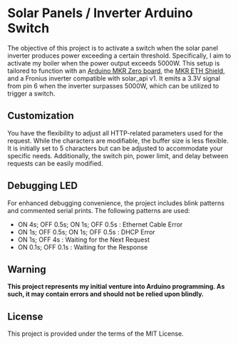 # Solar Panels / Inverter Arduino Switch

The objective of this project is to activate a switch when the solar panel inverter produces power exceeding a certain threshold. Specifically, I aim to activate my boiler when the power output exceeds 5000W. This setup is tailored to function with an [Arduino MKR Zero board](https://docs.arduino.cc/hardware/mkr-zero/), the [MKR ETH Shield](https://docs.arduino.cc/hardware/mkr-eth-shield/), and a Fronius inverter compatible with solar_api v1. It emits a 3.3V signal from pin 6 when the inverter surpasses 5000W, which can be utilized to trigger a switch.

## Customization

You have the flexibility to adjust all HTTP-related parameters used for the request. While the characters are modifiable, the buffer size is less flexible. It is initially set to 5 characters but can be adjusted to accommodate your specific needs. Additionally, the switch pin, power limit, and delay between requests can be easily modified.

## Debugging LED

For enhanced debugging convenience, the project includes blink patterns and commented serial prints. The following patterns are used:

- ON 4s; OFF 0.5s; ON 1s; OFF 0.5s  : Ethernet Cable Error
- ON 1s; OFF 0.5s; ON 1s; OFF 0.5s  : DHCP Error
- ON 1s; OFF 4s                     : Waiting for the Next Request
- ON 0.1s; OFF 0.1s                 : Waiting for the Response

## Warning

**This project represents my initial venture into Arduino programming. As such, it may contain errors and should not be relied upon blindly.**

## License

This project is provided under the terms of the MIT License.
